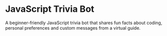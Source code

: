 # JavaScript Trivia Bot
A beginner-friendly JavaScript trivia bot that shares fun facts about coding, personal preferences and custom messages from a virtual guide.
